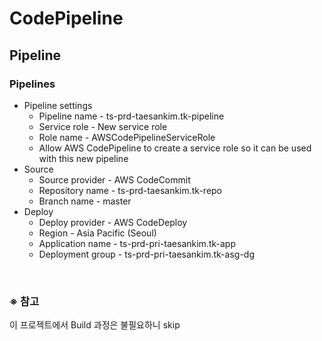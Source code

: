 # CodePipeline

## Pipeline
### Pipelines
- Pipeline settings
  - Pipeline name - ts-prd-taesankim.tk-pipeline
  - Service role - New service role
  - Role name - AWSCodePipelineServiceRole
  - Allow AWS CodePipeline to create a service role so it can be used with this new pipeline
- Source
  - Source provider - AWS CodeCommit
  - Repository name - ts-prd-taesankim.tk-repo
  - Branch name - master
- Deploy
  - Deploy provider - AWS CodeDeploy
  - Region - Asia Pacific (Seoul)
  - Application name - ts-prd-pri-taesankim.tk-app
  - Deployment group - ts-prd-pri-taesankim.tk-asg-dg

<br/>

### ※ 참고
이 프로젝트에서 Build 과정은 불필요하니 skip
